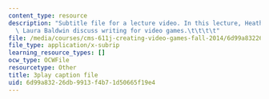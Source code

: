 ```yaml
---
content_type: resource
description: "Subtitle file for a lecture video. In this lecture, Heather Albano and\
  \ Laura Baldwin discuss writing for video games.\t\t\t\t"
file: /media/courses/cms-611j-creating-video-games-fall-2014/6d99a83226db9913f4b71d50665f19e4_5wHMEQkFzvE.srt
file_type: application/x-subrip
learning_resource_types: []
ocw_type: OCWFile
resourcetype: Other
title: 3play caption file
uid: 6d99a832-26db-9913-f4b7-1d50665f19e4
---
```

